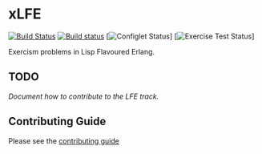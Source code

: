 # xLFE
[![Build Status](https://travis-ci.org/exercism/lfe.svg?branch=master)](https://travis-ci.org/exercism/lfe)
[![Build status](https://ci.appveyor.com/api/projects/status/2i4og4ghwwlynx29/branch/master?svg=true)](https://ci.appveyor.com/project/yurrriq/lfe/branch/master)
[![Configlet Status](https://github.com/exercism/lfe/workflows/configlet/badge.svg)]
[![Exercise Test Status](https://github.com/exercism/lfe/workflows/lfe%20%2F%20main/badge.svg)]

Exercism problems in Lisp Flavoured Erlang.

## TODO

_Document how to contribute to the LFE track._

## Contributing Guide

Please see the [contributing guide](https://github.com/exercism/x-api/blob/master/CONTRIBUTING.md#the-exercise-data)


